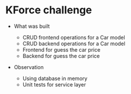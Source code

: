 # KForce challenge

- What was built
  - CRUD frontend operations for a Car model
  - CRUD backend operations for a Car model
  - Frontend for guess the car price
  - Backend for guess the car price
  

- Observation
  - Using database in memory
  - Unit tests for service layer


